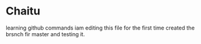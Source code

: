 # Chaitu
learning github commands
iam editing this file for the first time
created the brsnch fir master and testing it.
